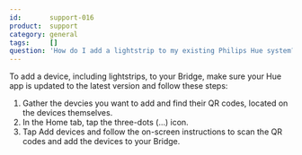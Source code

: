```yaml
---
id:       support-016
product:  support
category: general
tags:     []
question: 'How do I add a lightstrip to my existing Philips Hue system?'
---
```


To add a device, including lightstrips, to your Bridge, make sure your Hue app is updated to the latest version and follow these steps:
1. Gather the devcies you want to add and find their QR codes, located on the devices themselves.
2. In the Home tab, tap the three-dots (…) icon.
3. Tap Add devices and follow the on-screen instructions to scan the QR codes and add the devices to your Bridge.